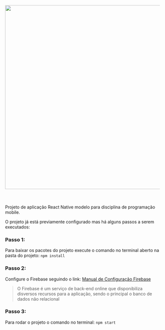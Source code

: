 <h1 align="center">
<img src="./src/images/capa.png" width="600">
</h1><br>

Projeto de aplicação React Native modelo para disciplina de programação mobile.

O projeto já está previamente configurado mas há alguns passos a serem executados:

### Passo 1:
Para baixar os pacotes do projeto execute o comando no terminal aberto na pasta do projeto:
    `npm install`

### Passo 2:
Configure o Firebase seguindo o link:
    [Manual de Configuração Firebase](https://docs.google.com/document/d/1uz7PVRKDwvTCM5DLdZGk_3sLcyuAtZpf-DMVKXspByo/edit?usp=sharing)
> O Firebase é um serviço de back-end online que disponibiliza disversos recursos para a aplicação, sendo o principal o banco de dados não relacional

### Passo 3:
Para rodar o projeto o comando no terminal:
    `npm start`


